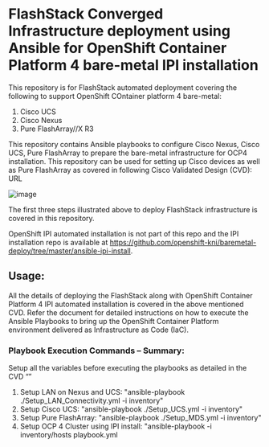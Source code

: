 
# FlashStack Converged Infrastructure deployment using Ansible for OpenShift Container Platform 4 bare-metal IPI installation

 This repository is for FlashStack automated deployment covering the following to support OpenShift COntainer platform 4 bare-metal:
 1. Cisco UCS
 2. Cisco Nexus
 3. Pure FlashArray//X R3

This repository contains Ansible playbooks to configure Cisco Nexus, Cisco UCS, Pure FlashArray to prepare the bare-metal infrastructure for OCP4 installation. This repository can be used for setting up Cisco devices as well as Pure FlashArray as covered in following Cisco Validated Design (CVD):
URL

![image](https://user-images.githubusercontent.com/3585414/116255002-d566e280-a73f-11eb-86f5-d61c4ea4edf5.png)

 
The first three steps illustrated above to deploy FlashStack infrastructure is covered in this repository.

OpenShift IPI automated installation is not part of this repo and the IPI installation repo is available at https://github.com/openshift-kni/baremetal-deploy/tree/master/ansible-ipi-install.

## Usage:
All the details of deploying the FlashStack along with OpenShift Container Platform 4 IPI automated installation is covered in the above mentioned CVD. Refer the document for detailed instructions on how to execute the Ansible Playbooks to bring up the OpenShift Container Platform environment delivered as Infrastructure as Code (IaC).


### Playbook Execution Commands – Summary:
Setup all the variables before executing the playbooks as detailed in the CVD “”

1.	Setup LAN on Nexus and UCS: "ansible-playbook ./Setup_LAN_Connectivity.yml -i inventory"
2.	Setup Cisco UCS: "ansible-playbook ./Setup_UCS.yml -i inventory"
3.	Setup Pure FlashArray: "ansible-playbook ./Setup_MDS.yml -i inventory"
4.	Setup OCP 4 Cluster using IPI install: "ansible-playbook -i inventory/hosts playbook.yml 






